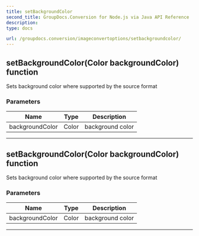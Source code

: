 ```yaml
---
title: setBackgroundColor
second_title: GroupDocs.Conversion for Node.js via Java API Reference
description: 
type: docs

url: /groupdocs.conversion/imageconvertoptions/setbackgroundcolor/
---
```


## setBackgroundColor(Color backgroundColor)  function
Sets background color where supported by the source format

### Parameters

| Name | Type | Description |
| --- | --- | --- |
| backgroundColor | Color | background color |


---


## setBackgroundColor(Color backgroundColor)  function
Sets background color where supported by the source format

### Parameters

| Name | Type | Description |
| --- | --- | --- |
| backgroundColor | Color | background color |


---


